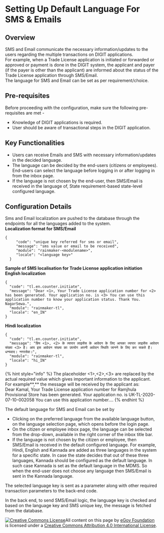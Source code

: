 # Setting Up Default Language For SMS & Emails

## Overview

SMS and Email communicate the necessary information/updates to the users regarding the multiple transactions on DIGIT applications.\
For example, when a Trade License application is initiated or forwarded or approved or payment is done in the DIGIT system, the applicant and payer (if the payer is other than the applicant) are informed about the status of the Trade License application through SMS/Email.\
The language for SMS and Email can be set as per requirement/choice.

## Pre-requisites

Before proceeding with the configuration, make sure the following pre-requisites are met -

* Knowledge of DIGIT applications is required.
* User should be aware of transactional steps in the DIGIT application.

## Key Functionalities

* Users can receive Emails and SMS with necessary information/updates in the decided language.
* The language can be decided by the end-users (citizens or employees). End-users can select the language before logging in or after logging in from the inbox page.
* If the language is not chosen by the end-user, then SMS/Email is received in the language of, State requirement-based state-level configured language.

## Configuration Details

Sms and Email localization are pushed to the database through the endpoints for all the languages added to the system.\
**Localization format for SMS/Email**

```
{
     "code": "unique key referred for sms or email",
     "message": "sms value or email to be received",
     "module": "rainmaker-<modulename>",
     "locale": "<language key>"
  }
```

**Sample of SMS localisation for Trade License application initiation**\
**English localization**

```
{
  "code": "tl.en.counter.initiate",
  "message": "Dear <1>, Your Trade License application number for <2> has been generated. Your application no. is <3> You can use this application number to know your application status. Thank You. NagarSewa.",
  "module": "rainmaker-tl",
  "locale": "en_IN"
}
```

**Hindi localization**

```
{
  "code": "tl.en.counter.initiate",
  "message": "प्रिय <1>, <2> के व्यापार लाइसेंस के आवेदन के लिए आपका व्यापार लाइसेंस आवेदन संख्या <3> है। आप इस आवेदन संख्या का उपयोग अपनी आवेदन स्थिति जानने के लिए कर सकते हैं। धन्यवाद। नगरसेवा।",
  "module": "rainmaker-tl",
  "locale": "hi_IN"
}
```

{% hint style="info" %}
The placeholder <1>,<2>,<3> are replaced by the actual required value which gives important information to the applicant.\
For example\*\*,\*\* the message will be received by the applicant as:\
Dear Kamal, Your Trade License application number for Ramjhula Provisional Store has been generated. Your application no. is UK-TL-2020-07-10-002058 You can use this application number….
{% endhint %}

The default language for SMS and Email can be set by

* Clicking on the preferred language from the available language button, on the language selection page, which opens before the login page.
* On the citizen or employee inbox page, the language can be selected from the drop-down, available in the right corner of the inbox title bar.
* If the language is not chosen by the citizen or employee, then SMS/Email is received in the default configured language. For example, Hindi, English and Kannada are added as three languages in the system for a specific state. In case the state decides that out of these three languages, Kannada should be configured as the default language. In such case Kannada is set as the default language in the MDMS. So when the end-user does not choose any language then SMS/Email is sent in the Kannada language.

The selected language key is sent as a parameter along with other required transaction parameters to the back-end code.

In the back end, to send SMS/Email logic, the language key is checked and based on the language key and SMS unique key, the message is fetched from the database.



[![Creative Commons License](https://i.creativecommons.org/l/by/4.0/80x15.png)​](http://creativecommons.org/licenses/by/4.0/)All content on this page by [eGov Foundation](https://egov.org.in/) is licensed under a [Creative Commons Attribution 4.0 International License](http://creativecommons.org/licenses/by/4.0/).
